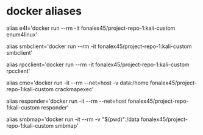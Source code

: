 # **docker aliases**

alias e4l='docker run --rm -it fonalex45/project-repo-1:kali-custom enum4linux'

alias smbclient='docker run --rm -it fonalex45/project-repo-1:kali-custom smbclient'

alias rpcclient='docker run --rm -it fonalex45/project-repo-1:kali-custom rpcclient'

alias cme='docker run -it --rm --net=host -v data:/home fonalex45/project-repo-1:kali-custom crackmapexec'

alias responder='docker run -it --rm --net=host fonalex45/project-repo-1:kali-custom responder'

alias smbmap='docker run -it --rm -v "$(pwd)":/data fonalex45/project-repo-1:kali-custom smbmap'
